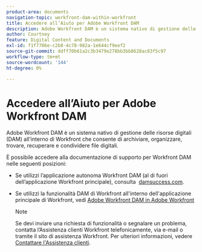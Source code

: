 ```yaml
---
product-area: documents
navigation-topic: workfront-dam-within-workfront
title: Accedere all’Aiuto per Adobe Workfront DAM
description: Adobe Workfront DAM è un sistema nativo di gestione delle risorse digitali (DAM) all’interno di Workfront che consente di archiviare, organizzare, trovare, recuperare e condividere file digitali.
author: Courtney
feature: Digital Content and Documents
exl-id: f1f7706e-c2b8-4c78-982a-1e644cf9eef2
source-git-commit: ddff70b61a2c3b3479e278bb3bb8628ac83f5c97
workflow-type: tm+mt
source-wordcount: '144'
ht-degree: 0%

---
```


# Accedere all’Aiuto per Adobe Workfront DAM

Adobe Workfront DAM è un sistema nativo di gestione delle risorse digitali (DAM) all’interno di Workfront che consente di archiviare, organizzare, trovare, recuperare e condividere file digitali.

È possibile accedere alla documentazione di supporto per Workfront DAM  nelle seguenti posizioni:

* Se utilizzi l’applicazione autonoma Workfront DAM (al di fuori dell’applicazione Workfront principale), consulta  [damsuccess.com](https://www.damsuccess.com).
* Se utilizzi la funzionalità DAM di Workfront all&#39;interno dell&#39;applicazione principale di Workfront, vedi [Adobe Workfront DAM in Adobe Workfront](../../documents/workfront-dam-within-workfront/workfront-dam-in-workfrontt.md)

  >[!NOTE]
  >
  >Se devi inviare una richiesta di funzionalità o segnalare un problema, contatta l’Assistenza clienti Workfront telefonicamente, via e-mail o tramite il sito di assistenza Workfront. Per ulteriori informazioni, vedere [Contattare l&#39;Assistenza clienti](../../workfront-basics/tips-tricks-and-troubleshooting/contact-customer-support.md).
